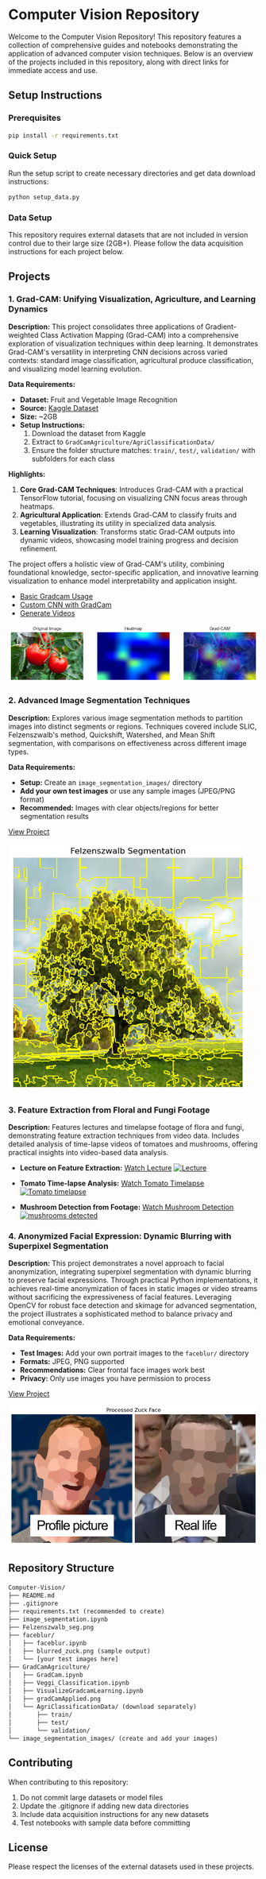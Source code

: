 Computer Vision Repository
==========================

Welcome to the Computer Vision Repository! This repository features a collection of comprehensive guides and notebooks demonstrating the application of advanced computer vision techniques. Below is an overview of the projects included in this repository, along with direct links for immediate access and use.

## Setup Instructions

### Prerequisites
```bash
pip install -r requirements.txt
```

### Quick Setup
Run the setup script to create necessary directories and get data download instructions:
```bash
python setup_data.py
```

### Data Setup
This repository requires external datasets that are not included in version control due to their large size (2GB+). Please follow the data acquisition instructions for each project below.

Projects
--------

### 1\. Grad-CAM: Unifying Visualization, Agriculture, and Learning Dynamics

**Description:** This project consolidates three applications of Gradient-weighted Class Activation Mapping (Grad-CAM) into a comprehensive exploration of visualization techniques within deep learning. It demonstrates Grad-CAM's versatility in interpreting CNN decisions across varied contexts: standard image classification, agricultural produce classification, and visualizing model learning evolution.

**Data Requirements:**
- **Dataset:** Fruit and Vegetable Image Recognition
- **Source:** [Kaggle Dataset](https://www.kaggle.com/datasets/kritikseth/fruit-and-vegetable-image-recognition)
- **Size:** ~2GB
- **Setup Instructions:**
  1. Download the dataset from Kaggle
  2. Extract to `GradCamAgriculture/AgriClassificationData/`
  3. Ensure the folder structure matches: `train/`, `test/`, `validation/` with subfolders for each class

**Highlights:**

1.  **Core Grad-CAM Techniques**: Introduces Grad-CAM with a practical TensorFlow tutorial, focusing on visualizing CNN focus areas through heatmaps.
2.  **Agricultural Application**: Extends Grad-CAM to classify fruits and vegetables, illustrating its utility in specialized data analysis.
3.  **Learning Visualization**: Transforms static Grad-CAM outputs into dynamic videos, showcasing model training progress and decision refinement.

The project offers a holistic view of Grad-CAM's utility, combining foundational knowledge, sector-specific application, and innovative learning visualization to enhance model interpretability and application insight.

* [Basic Gradcam Usage](GradCamAgriculture/GradCam.ipynb)
* [Custom CNN with GradCam](GradCamAgriculture/Veggi_Classification.ipynb)
* [Generate Videos](GradCamAgriculture/VisualizeGradcamLearning.ipynb)

![gradCam](GradCamAgriculture/gradCamApplied.png "gradCam")


### 2\. Advanced Image Segmentation Techniques

**Description:** Explores various image segmentation methods to partition images into distinct segments or regions. Techniques covered include SLIC, Felzenszwalb's method, Quickshift, Watershed, and Mean Shift segmentation, with comparisons on effectiveness across different image types.

**Data Requirements:**
- **Setup:** Create an `image_segmentation_images/` directory
- **Add your own test images** or use any sample images (JPEG/PNG format)
- **Recommended:** Images with clear objects/regions for better segmentation results

[View Project](image_segmentation.ipynb)

![segmented](Felzenszwalb_seg.png "segmented")


### 3\. Feature Extraction from Floral and Fungi Footage

**Description:** Features lectures and timelapse footage of flora and fungi, demonstrating feature extraction techniques from video data. Includes detailed analysis of time-lapse videos of tomatoes and mushrooms, offering practical insights into video-based data analysis.

*   **Lecture on Feature Extraction:** [Watch Lecture](https://www.youtube.com/watch?v=7TCIeCOCHMc)
[![Lecture](https://img.youtube.com/vi/7TCIeCOCHMc/0.jpg)](https://www.youtube.com/watch?v=7TCIeCOCHMc)

*   **Tomato Time-lapse Analysis:** [Watch Tomato Timelapse](https://www.youtube.com/watch?v=Y8SaA25KlVk)
[![Tomato timelapse](https://img.youtube.com/vi/Y8SaA25KlVk/0.jpg)](https://www.youtube.com/watch?v=Y8SaA25KlVk)

*   **Mushroom Detection from Footage:** [Watch Mushroom Detection](https://www.youtube.com/watch?v=zauNC9Wd6cg)
[![mushrooms detected](https://img.youtube.com/vi/zauNC9Wd6cg/0.jpg)](https://www.youtube.com/watch?v=zauNC9Wd6cg)



### 4\. Anonymized Facial Expression: Dynamic Blurring with Superpixel Segmentation

**Description:** This project demonstrates a novel approach to facial anonymization, integrating superpixel segmentation with dynamic blurring to preserve facial expressions. Through practical Python implementations, it achieves real-time anonymization of faces in static images or video streams without sacrificing the expressiveness of facial features. Leveraging OpenCV for robust face detection and skimage for advanced segmentation, the project illustrates a sophisticated method to balance privacy and emotional conveyance.

**Data Requirements:**
- **Test Images:** Add your own portrait images to the `faceblur/` directory
- **Formats:** JPEG, PNG supported
- **Recommendations:** Clear frontal face images work best
- **Privacy:** Only use images you have permission to process

[View Project](faceblur/faceblur.ipynb)

![Blurred](faceblur/blurred_zuck.png "blured")

## Repository Structure

```
Computer-Vision/
├── README.md
├── .gitignore
├── requirements.txt (recommended to create)
├── image_segmentation.ipynb
├── Felzenszwalb_seg.png
├── faceblur/
│   ├── faceblur.ipynb
│   ├── blurred_zuck.png (sample output)
│   └── [your test images here]
├── GradCamAgriculture/
│   ├── GradCam.ipynb
│   ├── Veggi_Classification.ipynb
│   ├── VisualizeGradcamLearning.ipynb
│   ├── gradCamApplied.png
│   └── AgriClassificationData/ (download separately)
│       ├── train/
│       ├── test/
│       └── validation/
└── image_segmentation_images/ (create and add your images)
```

## Contributing

When contributing to this repository:
1. Do not commit large datasets or model files
2. Update the .gitignore if adding new data directories
3. Include data acquisition instructions for any new datasets
4. Test notebooks with sample data before committing

## License

Please respect the licenses of the external datasets used in these projects.
